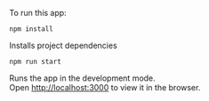 To run this app:

`npm install`

Installs project dependencies

`npm run start`

Runs the app in the development mode.\
Open [http://localhost:3000](http://localhost:3000) to view it in the browser.
